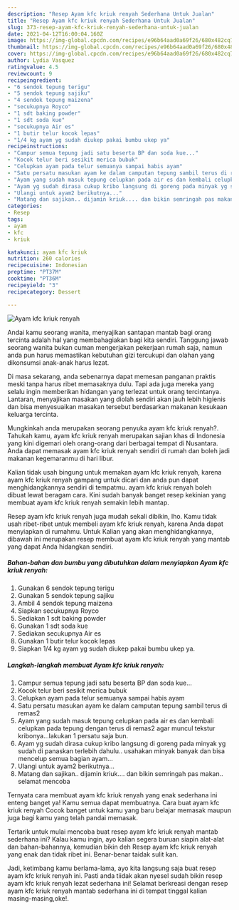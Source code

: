 ```yaml
---
description: "Resep Ayam kfc kriuk renyah Sederhana Untuk Jualan"
title: "Resep Ayam kfc kriuk renyah Sederhana Untuk Jualan"
slug: 373-resep-ayam-kfc-kriuk-renyah-sederhana-untuk-jualan
date: 2021-04-12T16:00:04.160Z
image: https://img-global.cpcdn.com/recipes/e96b64aad0a69f26/680x482cq70/ayam-kfc-kriuk-renyah-foto-resep-utama.jpg
thumbnail: https://img-global.cpcdn.com/recipes/e96b64aad0a69f26/680x482cq70/ayam-kfc-kriuk-renyah-foto-resep-utama.jpg
cover: https://img-global.cpcdn.com/recipes/e96b64aad0a69f26/680x482cq70/ayam-kfc-kriuk-renyah-foto-resep-utama.jpg
author: Lydia Vasquez
ratingvalue: 4.5
reviewcount: 9
recipeingredient:
- "6 sendok tepung terigu"
- "5 sendok tepung sajiku"
- "4 sendok tepung maizena"
- "secukupnya Royco"
- "1 sdt baking powder"
- "1 sdt soda kue"
- "secukupnya Air es"
- "1 butir telur kocok lepas"
- "1/4 kg ayam yg sudah diukep pakai bumbu ukep ya"
recipeinstructions:
- "Campur semua tepung jadi satu beserta BP dan soda kue..."
- "Kocok telur beri sesikit merica bubuk"
- "Celupkan ayam pada telur semuanya sampai habis ayam"
- "Satu persatu masukan ayam ke dalam camputan tepung sambil terus di remas2"
- "Ayam yang sudah masuk tepung celupkan pada air es dan kembali celupkan pada tepung dengan terus di remas2 agar muncul tekstur kribonya...lakukan 1 persatu saja bun."
- "Ayam yg sudah dirasa cukup kribo langsung di goreng pada minyak yg sudah di panaskan terlebih dahulu.. usahakan minyak banyak dan bisa mencelup semua bagian ayam..."
- "Ulangi untuk ayam2 berikutnya..."
- "Matang dan sajikan.. dijamin kriuk.... dan bikin semringah pas makan.. selamat mencoba"
categories:
- Resep
tags:
- ayam
- kfc
- kriuk

katakunci: ayam kfc kriuk 
nutrition: 260 calories
recipecuisine: Indonesian
preptime: "PT37M"
cooktime: "PT36M"
recipeyield: "3"
recipecategory: Dessert

---
```



![Ayam kfc kriuk renyah](https://img-global.cpcdn.com/recipes/e96b64aad0a69f26/680x482cq70/ayam-kfc-kriuk-renyah-foto-resep-utama.jpg)

Andai kamu seorang wanita, menyajikan santapan mantab bagi orang tercinta adalah hal yang membahagiakan bagi kita sendiri. Tanggung jawab seorang  wanita bukan cuman mengerjakan pekerjaan rumah saja, namun anda pun harus memastikan kebutuhan gizi tercukupi dan olahan yang dikonsumsi anak-anak harus lezat.

Di masa  sekarang, anda sebenarnya dapat memesan panganan praktis meski tanpa harus ribet memasaknya dulu. Tapi ada juga mereka yang selalu ingin memberikan hidangan yang terlezat untuk orang tercintanya. Lantaran, menyajikan masakan yang diolah sendiri akan jauh lebih higienis dan bisa menyesuaikan masakan tersebut berdasarkan makanan kesukaan keluarga tercinta. 



Mungkinkah anda merupakan seorang penyuka ayam kfc kriuk renyah?. Tahukah kamu, ayam kfc kriuk renyah merupakan sajian khas di Indonesia yang kini digemari oleh orang-orang dari berbagai tempat di Nusantara. Anda dapat memasak ayam kfc kriuk renyah sendiri di rumah dan boleh jadi makanan kegemaranmu di hari libur.

Kalian tidak usah bingung untuk memakan ayam kfc kriuk renyah, karena ayam kfc kriuk renyah gampang untuk dicari dan anda pun dapat menghidangkannya sendiri di tempatmu. ayam kfc kriuk renyah boleh dibuat lewat beragam cara. Kini sudah banyak banget resep kekinian yang membuat ayam kfc kriuk renyah semakin lebih mantap.

Resep ayam kfc kriuk renyah juga mudah sekali dibikin, lho. Kamu tidak usah ribet-ribet untuk membeli ayam kfc kriuk renyah, karena Anda dapat menyiapkan di rumahmu. Untuk Kalian yang akan menghidangkannya, dibawah ini merupakan resep membuat ayam kfc kriuk renyah yang mantab yang dapat Anda hidangkan sendiri.

<!--inarticleads1-->

##### Bahan-bahan dan bumbu yang dibutuhkan dalam menyiapkan Ayam kfc kriuk renyah:

1. Gunakan 6 sendok tepung terigu
1. Gunakan 5 sendok tepung sajiku
1. Ambil 4 sendok tepung maizena
1. Siapkan secukupnya Royco
1. Sediakan 1 sdt baking powder
1. Gunakan 1 sdt soda kue
1. Sediakan secukupnya Air es
1. Gunakan 1 butir telur kocok lepas
1. Siapkan 1/4 kg ayam yg sudah diukep pakai bumbu ukep ya.




<!--inarticleads2-->

##### Langkah-langkah membuat Ayam kfc kriuk renyah:

1. Campur semua tepung jadi satu beserta BP dan soda kue...
1. Kocok telur beri sesikit merica bubuk
1. Celupkan ayam pada telur semuanya sampai habis ayam
1. Satu persatu masukan ayam ke dalam camputan tepung sambil terus di remas2
1. Ayam yang sudah masuk tepung celupkan pada air es dan kembali celupkan pada tepung dengan terus di remas2 agar muncul tekstur kribonya...lakukan 1 persatu saja bun.
1. Ayam yg sudah dirasa cukup kribo langsung di goreng pada minyak yg sudah di panaskan terlebih dahulu.. usahakan minyak banyak dan bisa mencelup semua bagian ayam...
1. Ulangi untuk ayam2 berikutnya...
1. Matang dan sajikan.. dijamin kriuk.... dan bikin semringah pas makan.. selamat mencoba




Ternyata cara membuat ayam kfc kriuk renyah yang enak sederhana ini enteng banget ya! Kamu semua dapat membuatnya. Cara buat ayam kfc kriuk renyah Cocok banget untuk kamu yang baru belajar memasak maupun juga bagi kamu yang telah pandai memasak.

Tertarik untuk mulai mencoba buat resep ayam kfc kriuk renyah mantab sederhana ini? Kalau kamu ingin, ayo kalian segera buruan siapin alat-alat dan bahan-bahannya, kemudian bikin deh Resep ayam kfc kriuk renyah yang enak dan tidak ribet ini. Benar-benar taidak sulit kan. 

Jadi, ketimbang kamu berlama-lama, ayo kita langsung saja buat resep ayam kfc kriuk renyah ini. Pasti anda tiidak akan nyesel sudah bikin resep ayam kfc kriuk renyah lezat sederhana ini! Selamat berkreasi dengan resep ayam kfc kriuk renyah mantab sederhana ini di tempat tinggal kalian masing-masing,oke!.

